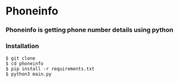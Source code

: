 # Phoneinfo

### Phoneinfo is getting phone number details using python

### Installation

```
$ git clone 
$ cd phoneinfo
$ pip install -r requirements.txt
$ python3 main.py
```
